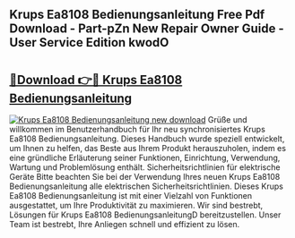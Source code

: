 ## Krups Ea8108 Bedienungsanleitung Free Pdf Download - Part-pZn New Repair Owner Guide - User Service Edition kwodO

# <h2><a href="http://df68du.blite.top/?on=Krups+Ea8108+Bedienungsanleitung">🔗Download 👉🔴 Krups Ea8108 Bedienungsanleitung</a></h2>

[![Krups Ea8108 Bedienungsanleitung new download](https://i.imgur.com/lujVjoI.png)](http://df68du.blite.top/?on=Krups+Ea8108+Bedienungsanleitung)
Grüße und willkommen im Benutzerhandbuch für Ihr neu synchronisiertes Krups Ea8108 Bedienungsanleitung. Dieses Handbuch wurde speziell entwickelt, um Ihnen zu helfen, das Beste aus Ihrem Produkt herauszuholen, indem es eine gründliche Erläuterung seiner Funktionen, Einrichtung, Verwendung, Wartung und Problemlösung enthält. Sicherheitsrichtlinien für elektrische Geräte Bitte beachten Sie bei der Verwendung Ihres neuen Krups Ea8108 Bedienungsanleitung alle elektrischen Sicherheitsrichtlinien. Dieses Krups Ea8108 Bedienungsanleitung ist mit einer Vielzahl von Funktionen ausgestattet, um Ihre Produktivität zu maximieren. Wir sind bestrebt, Lösungen für Krups Ea8108 BedienungsanleitungD bereitzustellen. Unser Team ist bestrebt, Ihre Anliegen schnell und effizient zu lösen.
